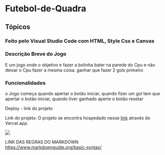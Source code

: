 # Futebol-de-Quadra

## Tópicos

### Feito pelo Visual Studio Code com HTML, Style Css e Canvas

### Descrição Breve do Jogo
E um jogo onde o objetivo e fazer a bolinha bater na parede do Cpu e não deixar o Cpu fazer a mesma coisa.
ganhar que fazer 2 gols primeiro

### Funcionalidades
o Jogo começa quando apertar o botão iniciar, quando fizer um gol tem que apertar o botão iniciar,
quando tiver ganhado aperte o botão resetar


Deploy - link do projeto

Link do projeto: O projeto se encontra hospedado nesse [link](https://vercel.com) através do Vercel.app.

<img src="assets/campo.jpg">


LINK DAS REGRAS DO MARKDOWN
https://www.markdownguide.org/basic-syntax/

